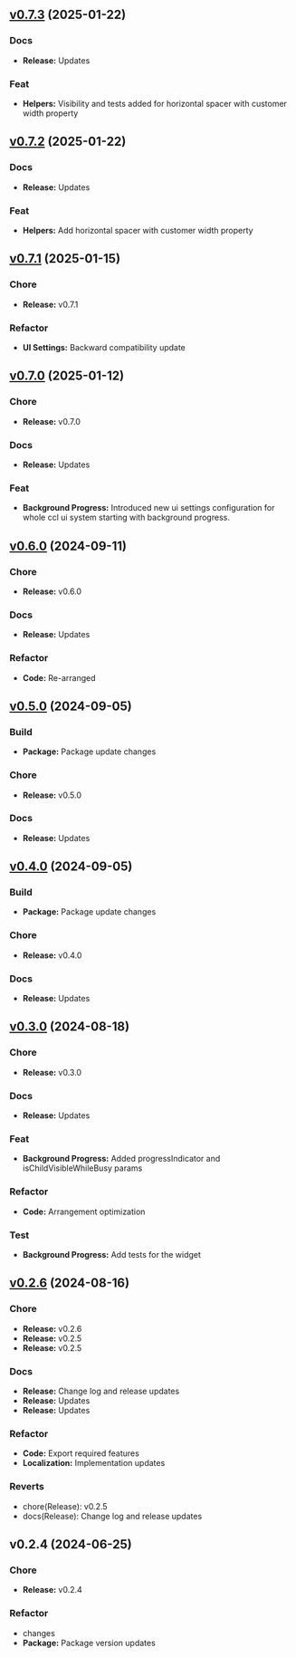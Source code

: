 
<a name="v0.7.3"></a>
## [v0.7.3](https://github.com/CeylonCodeLabs/ccl_packages/compare/v0.7.2...v0.7.3) (2025-01-22)

### Docs

* **Release:** Updates

### Feat

* **Helpers:** Visibility and tests added for horizontal spacer with customer width property


<a name="v0.7.2"></a>
## [v0.7.2](https://github.com/CeylonCodeLabs/ccl_packages/compare/v0.7.1...v0.7.2) (2025-01-22)

### Docs

* **Release:** Updates

### Feat

* **Helpers:** Add horizontal spacer with customer width property


<a name="v0.7.1"></a>
## [v0.7.1](https://github.com/CeylonCodeLabs/ccl_packages/compare/v0.7.0...v0.7.1) (2025-01-15)

### Chore

* **Release:** v0.7.1

### Refactor

* **UI Settings:** Backward compatibility update


<a name="v0.7.0"></a>
## [v0.7.0](https://github.com/CeylonCodeLabs/ccl_packages/compare/v0.6.0...v0.7.0) (2025-01-12)

### Chore

* **Release:** v0.7.0

### Docs

* **Release:** Updates

### Feat

* **Background Progress:** Introduced new ui settings configuration for whole ccl ui system starting with background progress.


<a name="v0.6.0"></a>
## [v0.6.0](https://github.com/CeylonCodeLabs/ccl_packages/compare/v0.5.0...v0.6.0) (2024-09-11)

### Chore

* **Release:** v0.6.0

### Docs

* **Release:** Updates

### Refactor

* **Code:** Re-arranged


<a name="v0.5.0"></a>
## [v0.5.0](https://github.com/CeylonCodeLabs/ccl_packages/compare/v0.4.0...v0.5.0) (2024-09-05)

### Build

* **Package:** Package update changes

### Chore

* **Release:** v0.5.0

### Docs

* **Release:** Updates


<a name="v0.4.0"></a>
## [v0.4.0](https://github.com/CeylonCodeLabs/ccl_packages/compare/v0.3.0...v0.4.0) (2024-09-05)

### Build

* **Package:** Package update changes

### Chore

* **Release:** v0.4.0

### Docs

* **Release:** Updates


<a name="v0.3.0"></a>
## [v0.3.0](https://github.com/CeylonCodeLabs/ccl_packages/compare/v0.2.6...v0.3.0) (2024-08-18)

### Chore

* **Release:** v0.3.0

### Docs

* **Release:** Updates

### Feat

* **Background Progress:** Added progressIndicator and isChildVisibleWhileBusy params

### Refactor

* **Code:** Arrangement optimization

### Test

* **Background Progress:** Add tests for the widget


<a name="v0.2.6"></a>
## [v0.2.6](https://github.com/CeylonCodeLabs/ccl_packages/compare/v0.2.4...v0.2.6) (2024-08-16)

### Chore

* **Release:** v0.2.6
* **Release:** v0.2.5
* **Release:** v0.2.5

### Docs

* **Release:** Change log and release updates
* **Release:** Updates
* **Release:** Updates

### Refactor

* **Code:** Export required features
* **Localization:** Implementation updates

### Reverts

* chore(Release): v0.2.5
* docs(Release): Change log and release updates


<a name="v0.2.4"></a>
## v0.2.4 (2024-06-25)

### Chore

* **Release:** v0.2.4

### Refactor

* changes
* **Package:** Package version updates

